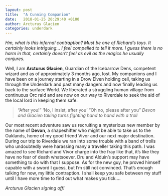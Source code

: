 ```yaml
---
layout: post
title:  "A Cunning Companion"
date:   2018-01-25 20:29:40 +0100
author: Arcturus Glacien
categories: underdark
---
```

_Hm, what is this infernal contraption? Must be one of Richard’s toys. It certainly looks intriguing… I feel compelled to tell it more. I guess there is no harm in that, certainly doesn’t feel as evil as the magics he usually conjures._

Well, I am **Arcturus Glacien**, Guardian of the Icebarrow Dens, competent wizard and as of approximately 3 months ago, lost. My companions and I have been on a journey starting in a Drow Elven holding cell, taking us through the Underdark and past many dangers and now finally leading us back to the surface World. We liberated a struggling human village from continuous Orc raid and are now on our way to Riverdale to seek the aid of the local lord in keeping them safe.

> “After you!” ‘No, I insist, after you’ “Oh no, please after you”
> <cite>Devon and Glacien taking turns fighting hand to hand with a troll</cite>

Our most recent adventure saw us recruiting a mysterious new member by the name of **Devon**, a shapeshifter who might be able to take us to the Oaklands, home of my good friend Vivor and our next major destination.  During our trip to Riverdale we ran into some trouble with a band of trolls who undoubtedly were harassing many a traveller taking this path. I was amazed to see Richard and Vivor charge into the fray like that, it’s like they have no fear of death whatsoever. Dru and Alduin’s support may have something to do with that I suppose. As for the new guy, he proved himself capable with a sword I guess, but I’m still not convinced. That’s enough talking for now, my little contraption. I shall keep you safe between my stuff until I have more time to find out what makes you tick....

_Arcturus Glacien signing off!_ 
